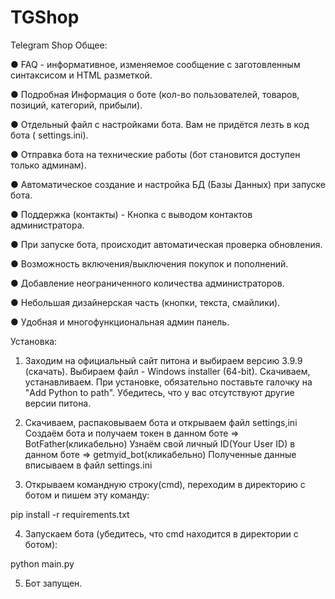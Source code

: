 # TGShop
Telegram Shop
Общее:

● FAQ - информативное, изменяемое сообщение с заготовленным синтаксисом и HTML разметкой.

● Подробная Информация о боте (кол-во пользователей, товаров, позиций, категорий, прибыли).

● Отдельный файл с настройками бота. Вам не придётся лезть в код бота (
settings.ini).

● Отправка бота на технические работы (бот становится доступен только админам).

● Автоматическое создание и настройка БД (Базы Данных) при запуске бота.

● Поддержка (контакты) - Кнопка с выводом контактов администратора.

● При запуске бота, происходит автоматическая проверка обновления.

● Возможность включения/выключения покупок и пополнений.

● Добавление неограниченного количества администраторов.

● Небольшая дизайнерская часть (кнопки, текста, смайлики).

● Удобная и многофункциональная админ панель.

Установка:
1. Заходим на официальный сайт питона и выбираем версию 3.9.9 (скачать).
Выбираем файл - Windows installer (64-bit).
Скачиваем, устанавливаем. При установке, обязательно поставьте галочку на "Add Python to path".
Убедитесь, что у вас отсутствуют другие версии питона.

2. Скачиваем, распаковываем бота и открываем файл settings,ini
Создаём бота и получаем токен в данном боте => BotFather(кликабельно)
Узнаём свой личный ID(Your User ID) в данном боте => getmyid_bot(кликабельно)
Полученные данные вписываем в файл 
settings.ini

3. Открываем командную строку(cmd), переходим в директорию с ботом и пишем эту команду:

pip install -r requirements.txt

4. Запускаем бота (убедитесь, что cmd находится в директории с ботом):

python main.py

5. Бот запущен.
